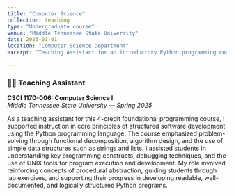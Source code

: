 ```yaml
---
title: "Computer Science"
collection: teaching
type: "Undergraduate course"
venue: "Middle Tennessee State University"
date: 2025-01-01
location: "Computer Science Department"
excerpt: "Teaching Assistant for an introductory Python programming course, covering functional decomposition, algorithm design, data structures, and UNIX tools."

---
```


### 🧑‍🏫 Teaching Assistant  
**CSCI 1170-006: Computer Science I**  
*Middle Tennessee State University — Spring 2025*

As a teaching assistant for this 4-credit foundational programming course, I supported instruction in core principles of structured software development using the Python programming language. The course emphasized problem-solving through functional decomposition, algorithm design, and the use of simple data structures such as strings and lists. I assisted students in understanding key programming constructs, debugging techniques, and the use of UNIX tools for program execution and development. My role involved reinforcing concepts of procedural abstraction, guiding students through lab exercises, and supporting their progress in developing readable, well-documented, and logically structured Python programs.

